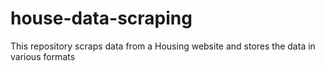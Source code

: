 # house-data-scraping
This repository scraps data from a Housing website and stores the data in various formats

